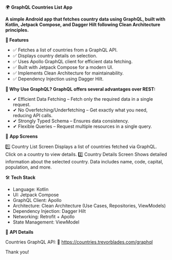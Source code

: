 
🌍 **GraphQL Countries List App**

**A simple Android app that fetches country data using GraphQL, built with Kotlin, Jetpack Compose, and Dagger Hilt following Clean Architecture principles.**

**📌 Features**

* ✅ Fetches a list of countries from a GraphQL API.
* ✅ Displays country details on selection.
* ✅ Uses Apollo GraphQL client for efficient data fetching.
* ✅ Built with Jetpack Compose for a modern UI.
* ✅ Implements Clean Architecture for maintainability.
* ✅ Dependency Injection using Dagger Hilt.

**🚀 Why Use GraphQL?
GraphQL offers several advantages over REST:**

* ✔ Efficient Data Fetching – Fetch only the required data in a single request.
* ✔ No Overfetching/Underfetching – Get exactly what you need, reducing API calls.
* ✔ Strongly Typed Schema – Ensures data consistency.
* ✔ Flexible Queries – Request multiple resources in a single query.

📱 **App Screens**

1️⃣ Country List Screen
Displays a list of countries fetched via GraphQL.
Click on a country to view details.
2️⃣ Country Details Screen
Shows detailed information about the selected country.
Data includes name, code, capital, population, and more.

🛠️ **Tech Stack**

* Language: Kotlin
* UI: Jetpack Compose
* GraphQL Client: Apollo
* Architecture: Clean Architecture (Use Cases, Repositories, ViewModels)
* Dependency Injection: Dagger Hilt
* Networking: Retrofit + Apollo
* State Management: ViewModel


📡 **API Details**

Countries GraphQL API:
🔗 https://countries.trevorblades.com/graphql

Thank you!